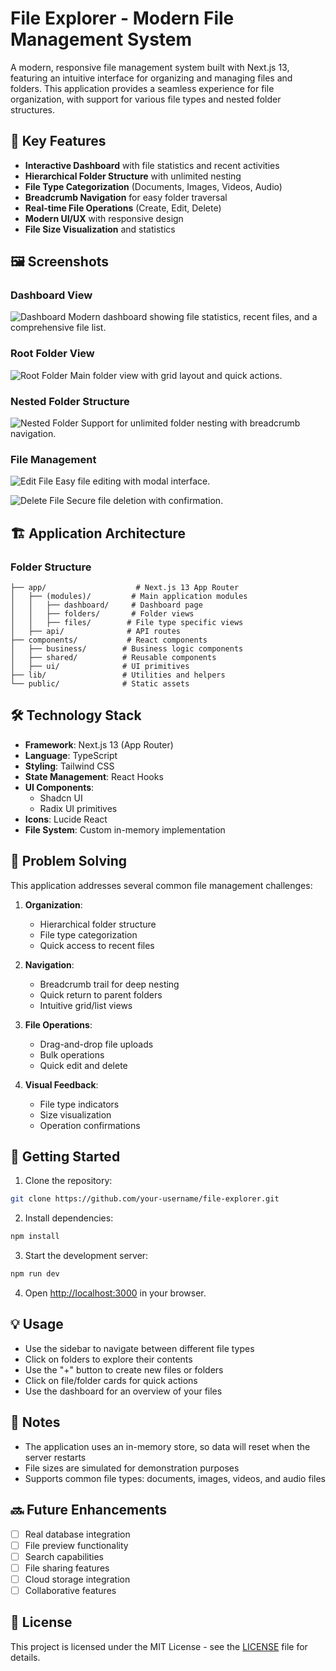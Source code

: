 # File Explorer - Modern File Management System

A modern, responsive file management system built with Next.js 13, featuring an intuitive interface for organizing and managing files and folders. This application provides a seamless experience for file organization, with support for various file types and nested folder structures.

## 🌟 Key Features

- **Interactive Dashboard** with file statistics and recent activities
- **Hierarchical Folder Structure** with unlimited nesting
- **File Type Categorization** (Documents, Images, Videos, Audio)
- **Breadcrumb Navigation** for easy folder traversal
- **Real-time File Operations** (Create, Edit, Delete)
- **Modern UI/UX** with responsive design
- **File Size Visualization** and statistics

## 🖼️ Screenshots

### Dashboard View

![Dashboard](docs/Dashboard.png)
Modern dashboard showing file statistics, recent files, and a comprehensive file list.

### Root Folder View

![Root Folder](docs/Root%20Folder.png)
Main folder view with grid layout and quick actions.

### Nested Folder Structure

![Nested Folder](docs/Nestad%20Folder.png)
Support for unlimited folder nesting with breadcrumb navigation.

### File Management

![Edit File](docs/Edit%20File.png)
Easy file editing with modal interface.

![Delete File](docs/Delete%20File.png)
Secure file deletion with confirmation.

## 🏗️ Application Architecture

### Folder Structure

```
├── app/                    # Next.js 13 App Router
│   ├── (modules)/         # Main application modules
│   │   ├── dashboard/     # Dashboard page
│   │   ├── folders/       # Folder views
│   │   ├── files/        # File type specific views
│   ├── api/              # API routes
├── components/           # React components
│   ├── business/        # Business logic components
│   ├── shared/          # Reusable components
│   ├── ui/              # UI primitives
├── lib/                 # Utilities and helpers
└── public/              # Static assets
```

## 🛠️ Technology Stack

- **Framework**: Next.js 13 (App Router)
- **Language**: TypeScript
- **Styling**: Tailwind CSS
- **State Management**: React Hooks
- **UI Components**:
  - Shadcn UI
  - Radix UI primitives
- **Icons**: Lucide React
- **File System**: Custom in-memory implementation

## 🎯 Problem Solving

This application addresses several common file management challenges:

1. **Organization**:

   - Hierarchical folder structure
   - File type categorization
   - Quick access to recent files

2. **Navigation**:

   - Breadcrumb trail for deep nesting
   - Quick return to parent folders
   - Intuitive grid/list views

3. **File Operations**:

   - Drag-and-drop file uploads
   - Bulk operations
   - Quick edit and delete

4. **Visual Feedback**:
   - File type indicators
   - Size visualization
   - Operation confirmations

## 🚀 Getting Started

1. Clone the repository:

```bash
git clone https://github.com/your-username/file-explorer.git
```

2. Install dependencies:

```bash
npm install
```

3. Start the development server:

```bash
npm run dev
```

4. Open [http://localhost:3000](http://localhost:3000) in your browser.

## 💡 Usage

- Use the sidebar to navigate between different file types
- Click on folders to explore their contents
- Use the "+" button to create new files or folders
- Click on file/folder cards for quick actions
- Use the dashboard for an overview of your files

## 📝 Notes

- The application uses an in-memory store, so data will reset when the server restarts
- File sizes are simulated for demonstration purposes
- Supports common file types: documents, images, videos, and audio files

## 🔜 Future Enhancements

- [ ] Real database integration
- [ ] File preview functionality
- [ ] Search capabilities
- [ ] File sharing features
- [ ] Cloud storage integration
- [ ] Collaborative features

## 📄 License

This project is licensed under the MIT License - see the [LICENSE](LICENSE) file for details.
